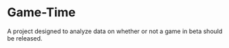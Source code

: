 # Game-Time
A project designed to analyze data on whether or not a game in beta should be released. 
